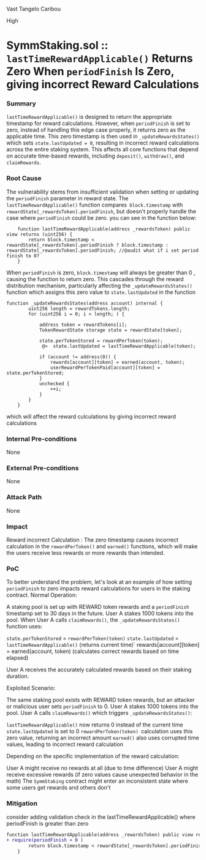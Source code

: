 Vast Tangelo Caribou

High

# SymmStaking.sol :: `lastTimeRewardApplicable()` Returns Zero When `periodFinish` Is Zero, giving incorrect Reward Calculations

### Summary

`lastTimeRewardApplicable()` is designed to return the appropriate timestamp for reward calculations. However, when `periodFinish` is set to zero, instead of handling this edge case properly, it returns zero as the applicable time. This zero timestamp is then used in `_updateRewardsStates()` which sets `state.lastUpdated = 0`, resulting in incorrect reward calculations across the entire staking system. This affects all core functions that depend on accurate time-based rewards, including `deposit()`, `withdraw()`, and `claimRewards`.

### Root Cause

The vulnerability stems from insufficient validation when setting or updating the `periodFinish` parameter in reward state. The `lastTimeRewardApplicable()` function compares` block.timestamp` with `rewardState[_rewardsToken].periodFinish`, but doesn't properly handle the case where `periodFinish` could be zero. you can see in the function below:
```solidity
	function lastTimeRewardApplicable(address _rewardsToken) public view returns (uint256) {
		return block.timestamp < rewardState[_rewardsToken].periodFinish ? block.timestamp : rewardState[_rewardsToken].periodFinish; //@audit what if i set period finish to 0?
	}
```
When `periodFinish` is zero, `block.timestamp` will always be greater than 0 , causing the function to return zero. This cascades through the reward distribution mechanism, particularly affecting the `_updateRewardsStates()` function which assigns this zero value to `state.lastUpdated` in the function
```solidity
function _updateRewardsStates(address account) internal {
		uint256 length = rewardTokens.length;
		for (uint256 i = 0; i < length; ) {
			
			address token = rewardTokens[i];
			TokenRewardState storage state = rewardState[token];

			state.perTokenStored = rewardPerToken(token);
		     @>  state.lastUpdated = lastTimeRewardApplicable(token); 

			if (account != address(0)) {
				rewards[account][token] = earned(account, token);
				userRewardPerTokenPaid[account][token] = state.perTokenStored;
			}
			unchecked {
				++i;
			}
		}
	}
```
which will affect the reward culculations by giving incorrect reward calculations

### Internal Pre-conditions

None

### External Pre-conditions

None

### Attack Path

None

### Impact


Reward incorrect Calculation : The zero timestamp causes incorrect calculation in the `rewardPerToken()` and `earned()` functions, which will make the users receive less rewards or more rewards than intended.


### PoC

To better understand the problem, let's look at an example of how setting `periodFinish` to zero impacts reward calculations for users in the staking contract.
Normal Operation:

A staking pool is set up with REWARD token rewards and a `periodFinish` timestamp set to 30 days in the future.
User A stakes 1000 tokens into the pool.
When User A calls `claimRewards()`, the `_updateRewardsStates()` function uses:

`state.perTokenStored` = `rewardPerToken(token)`
`state.lastUpdated` = `lastTimeRewardApplicable()` (returns current time)`
rewards[account][token] = earned(account, token) (calculates correct rewards based on time elapsed)


User A receives the accurately calculated rewards based on their staking duration.

Exploited Scenario:

The same staking pool exists with REWARD token rewards, but an attacker or malicious user  sets `periodFinish` to 0.
User A stakes 1000 tokens into the pool.
User A calls `claimRewards()` which triggers `_updateRewardsStates()`:

`lastTimeRewardApplicable()` now returns 0 instead of the current time
`state.lastUpdated` is set to 0
`rewardPerToken(token) `calculation uses this zero value, returning an incorrect amount
`earned()` also uses corrupted time values, leading to incorrect reward calculation


Depending on the specific implementation of the reward calculation:

User A might receive no rewards at all (due to  time difference)
User A might receive excessive rewards (if zero values cause unexpected behavior in the math)
The `SymmStaking` contract might enter an inconsistent state where some users get rewards and others don't





### Mitigation

consider adding validation check in the lastTimeRewardApplicable() where periodFinish is greater than zero

```diff
function lastTimeRewardApplicable(address _rewardsToken) public view returns (uint256) {
+ require(periodFinish > 0 )
		return block.timestamp < rewardState[_rewardsToken].periodFinish ? block.timestamp : rewardState[_rewardsToken].periodFinish; 
	}
```